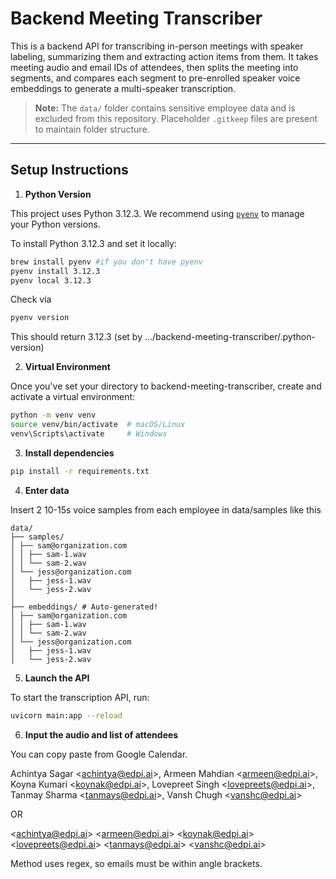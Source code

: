 # Backend Meeting Transcriber

This is a backend API for transcribing in-person meetings with speaker labeling, summarizing them and extracting action items from them. It takes meeting audio and email IDs of attendees, then splits the meeting into segments, and compares each segment to pre-enrolled speaker voice embeddings to generate a multi-speaker transcription.

> **Note:** The `data/` folder contains sensitive employee data and is excluded from this repository. Placeholder `.gitkeep` files are present to maintain folder structure.

---

## Setup Instructions

1. **Python Version**

This project uses Python 3.12.3. We recommend using [`pyenv`](https://github.com/pyenv/pyenv) to manage your Python versions.

To install Python 3.12.3 and set it locally:

```bash
brew install pyenv #if you don't have pyenv
pyenv install 3.12.3
pyenv local 3.12.3
```
Check via
```bash 
pyenv version 
```
This should return 3.12.3 (set by .../backend-meeting-transcriber/.python-version)

2. **Virtual Environment**

Once you've set your directory to backend-meeting-transcriber,
create and activate a virtual environment:

```bash
python -m venv venv
source venv/bin/activate  # macOS/Linux
venv\Scripts\activate     # Windows
```

3. **Install dependencies**

```bash
pip install -r requirements.txt
```
4. **Enter data**

Insert 2 10-15s voice samples from each employee in data/samples like this

```
data/
├── samples/
│ ├── sam@organization.com
│ │ ├── sam-1.wav
│ │ └── sam-2.wav
│ └── jess@organization.com
│   ├── jess-1.wav
│   └── jess-2.wav
│
├── embeddings/ # Auto-generated!
│ ├── sam@organization.com
│ │ ├── sam-1.wav
│ │ └── sam-2.wav
│ └── jess@organization.com
│   ├── jess-1.wav
│   └── jess-2.wav
```
5. **Launch the API**

To start the transcription API, run:

```bash
uvicorn main:app --reload
```

6. **Input the audio and list of attendees**

You can copy paste from Google Calendar.

Achintya Sagar <<achintya@edpi.ai>>, Armeen Mahdian <<armeen@edpi.ai>>, Koyna Kumari <<koynak@edpi.ai>>, Lovepreet Singh <<lovepreets@edpi.ai>>, Tanmay Sharma <<tanmays@edpi.ai>>, Vansh Chugh <<vanshc@edpi.ai>>

OR

<<achintya@edpi.ai>> <<armeen@edpi.ai>> <<koynak@edpi.ai>> <<lovepreets@edpi.ai>> <<tanmays@edpi.ai>> <<vanshc@edpi.ai>>

Method uses regex, so emails must be within angle brackets.